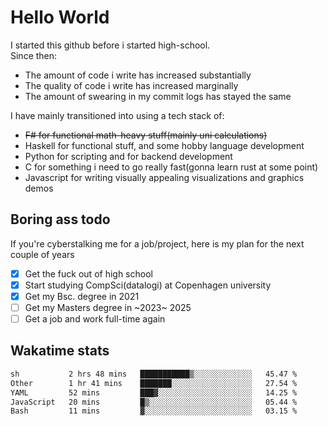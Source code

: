 # Hello World

I started this github before i started high-school.  
Since then:
- The amount of code i write has increased substantially
- The quality of code i write has increased marginally
- The amount of swearing in my commit logs has stayed the same

I have mainly transitioned into using a tech stack of:
- ~~F# for functional math-heavy stuff(mainly uni calculations)~~
- Haskell for functional stuff, and some hobby language development
- Python for scripting and for backend development
- C for something i need to go really fast(gonna learn rust at some point)
- Javascript for writing visually appealing visualizations and graphics demos

## Boring ass todo
If you're cyberstalking me for a job/project, here is my plan for the next couple of years
- [x] Get the fuck out of high school
- [x] Start studying CompSci(datalogi) at Copenhagen university
- [x] Get my Bsc. degree in 2021
- [ ] Get my Masters degree in ~2023~ 2025
- [ ] Get a job and work full-time again

## Wakatime stats
<!--START_SECTION:waka-->

```txt
sh           2 hrs 48 mins   ███████████▒░░░░░░░░░░░░░   45.47 %
Other        1 hr 41 mins    ███████░░░░░░░░░░░░░░░░░░   27.54 %
YAML         52 mins         ███▓░░░░░░░░░░░░░░░░░░░░░   14.25 %
JavaScript   20 mins         █▒░░░░░░░░░░░░░░░░░░░░░░░   05.44 %
Bash         11 mins         ▓░░░░░░░░░░░░░░░░░░░░░░░░   03.15 %
```

<!--END_SECTION:waka-->
